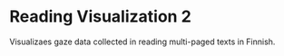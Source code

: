 # Reading Visualization 2

Visualizaes gaze data collected in reading multi-paged texts in Finnish.
